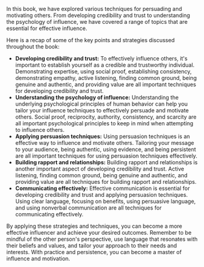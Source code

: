 
In this book, we have explored various techniques for persuading and motivating others. From developing credibility and trust to understanding the psychology of influence, we have covered a range of topics that are essential for effective influence.

Here is a recap of some of the key points and strategies discussed throughout the book:

* **Developing credibility and trust:** To effectively influence others, it's important to establish yourself as a credible and trustworthy individual. Demonstrating expertise, using social proof, establishing consistency, demonstrating empathy, active listening, finding common ground, being genuine and authentic, and providing value are all important techniques for developing credibility and trust.
* **Understanding the psychology of influence:** Understanding the underlying psychological principles of human behavior can help you tailor your influence techniques to effectively persuade and motivate others. Social proof, reciprocity, authority, consistency, and scarcity are all important psychological principles to keep in mind when attempting to influence others.
* **Applying persuasion techniques:** Using persuasion techniques is an effective way to influence and motivate others. Tailoring your message to your audience, being authentic, using evidence, and being persistent are all important techniques for using persuasion techniques effectively.
* **Building rapport and relationships:** Building rapport and relationships is another important aspect of developing credibility and trust. Active listening, finding common ground, being genuine and authentic, and providing value are all techniques for building rapport and relationships.
* **Communicating effectively:** Effective communication is essential for developing credibility and trust and applying persuasion techniques. Using clear language, focusing on benefits, using persuasive language, and using nonverbal communication are all techniques for communicating effectively.

By applying these strategies and techniques, you can become a more effective influencer and achieve your desired outcomes. Remember to be mindful of the other person's perspective, use language that resonates with their beliefs and values, and tailor your approach to their needs and interests. With practice and persistence, you can become a master of influence and motivation.
